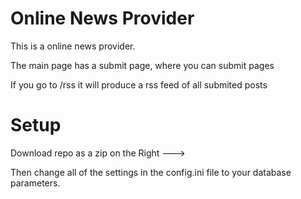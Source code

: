 Online News Provider
====================

This is a online news provider.

The main page has a submit page, where you can submit pages

If you go to /rss it will produce a rss feed of all submited posts

Setup
=====

Download repo as a zip on the Right --->

Then change all of the settings in the config.ini file to your database parameters.